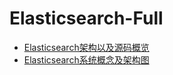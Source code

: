 # Elasticsearch-Full

-  [Elasticsearch架构以及源码概览](https://github.com/felayman/elasticsearch-full/blob/master/%E6%94%B6%E8%97%8F%E5%A5%BD%E6%96%87/Elasticsearch%20%E6%9E%B6%E6%9E%84%E4%BB%A5%E5%8F%8A%E6%BA%90%E7%A0%81%E6%A6%82%E8%A7%88.md)
- [Elasticsearch系统概念及架构图](https://github.com/felayman/elasticsearch-full/blob/master/%E6%94%B6%E8%97%8F%E5%A5%BD%E6%96%87/Elasticsearch%E7%B3%BB%E7%BB%9F%E6%A6%82%E5%BF%B5%E5%8F%8A%E6%9E%B6%E6%9E%84%E5%9B%BE.md)